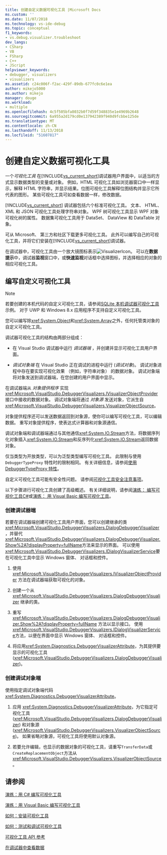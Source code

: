 ```yaml
---
title: 创建自定义数据可视化工具 |Microsoft Docs
ms.custom: ''
ms.date: 11/07/2018
ms.technology: vs-ide-debug
ms.topic: conceptual
f1_keywords:
- vs.debug.visualizer.troubleshoot
dev_langs:
- CSharp
- VB
- FSharp
- C++
- JScript
helpviewer_keywords:
- debugger, visualizers
- visualizers
ms.assetid: c24c006f-f2ac-429f-89db-677fc0c6e1ea
author: mikejo5000
ms.author: mikejo
manager: douge
ms.workload:
- multiple
ms.openlocfilehash: 4c5f505bfa8032b0f7d59f348835e1e4969b2648
ms.sourcegitcommit: 6a955a2d179cd0e137942389f940d9fcbbe125de
ms.translationtype: MT
ms.contentlocale: zh-CN
ms.lasthandoff: 11/13/2018
ms.locfileid: "51607817"
---
```

# <a name="create-custom-data-visualizers"></a>创建自定义数据可视化工具 
 一个*可视化工具* 在[!INCLUDE[vs_current_short](../code-quality/includes/vs_current_short_md.md)]调试器用户界面中，以适当的方式显示数据类型的变量或对象。 例如，HTML 可视化工具如浏览器窗口中一样显示，解释 HTML 字符串，并显示结果。位图可视化工具解释位图结构并显示它所代表的图形。 某些可视化工具可如查看数据一样，修改数据。

 [!INCLUDE[vs_current_short](../code-quality/includes/vs_current_short_md.md)] 调试器包括六个标准可视化工具。 文本、 HTML、 XML 和 JSON 可视化工具处理字符串对象。 WPF 树可视化工具显示 WPF 对象可视化树的属性。 数据集可视化工具用于 DataSet、 DataView 和 DataTable 对象。 

可从 Microsoft、 第三方和社区下载更多可视化工具。 此外可以编写自己的可视化工具，并将它们安装在[!INCLUDE[vs_current_short](../code-quality/includes/vs_current_short_md.md)]调试器。

在调试器中，可视化工具由一个放大镜图标表示![VisualizerIcon](../debugger/media/dbg-tips-visualizer-icon.png "可视化工具图标")。 可以在**数据提示**中，调试器**监视**窗口中，或**快速监视**对话框中选择图标，并选择相应的对象的相应可视化工具。

## <a name="write-custom-visualizers"></a>编写自定义可视化工具

 > [!NOTE]
 > 若要创建的本机代码的自定义可视化工具，请参阅[SQLite 本机调试器可视化工具](https://github.com/Microsoft/VSSDK-Extensibility-Samples/tree/master/SqliteVisualizer)示例。 对于 UWP 和 Windows 8.x 应用程序不支持自定义可视化工具。

您可以编写除<xref:System.Object>和<xref:System.Array>之外，任何托管类对象的自定义可视化工具。  
  
调试器可视化工具的结构由两部分组成：  
  
- 在 Visual Studio 调试器中运行 *调试器端* ，并创建并显示可视化工具用户界面。  
  
- *调试对象端* 在 Visual Studio 正在调试的进程中运行 (*调试对象*)。 调试对象进程中存在要实现可视化效果 （例如，字符串对象） 的数据对象。 调试对象端将对象发送到调试器端，在您创建的用户界面中显示。  

在调试器端从 *对象提供程序* 实现<xref:Microsoft.VisualStudio.DebuggerVisualizers.IVisualizerObjectProvider>接口中接收的数据对象。 调试对象端将通过 *对象源* 发送对象，它派生自<xref:Microsoft.VisualStudio.DebuggerVisualizers.VisualizerObjectSource>。 

对象提供程序还可以发送数据返回到对象源，使你可以编写可视化工具，可以编辑数据。 重写对象提供程序，使表达式计算器和对象源通信。  
  
调试对象端和调试器端通过与其他通信<xref:System.IO.Stream>方法，将数据序列化对象插入<xref:System.IO.Stream>和反序列化<xref:System.IO.Stream>返回数据对象。  

仅当类型为开放类型，可以为泛型类型编写可视化工具。 此限制与使用 `DebuggerTypeProxy` 特性时的限制相同。 有关详细信息，请参阅[使用 DebuggerTypeProxy 特性](../debugger/using-debuggertypeproxy-attribute.md)。  
  
自定义可视化工具可能有安全性问题。 请参阅[可视化工具安全注意事项](../debugger/visualizer-security-considerations.md)。  
  
以下步骤进行可视化工具创建了高级概述。 有关详细说明，请参阅[演练： 编写可视化工具C#](../debugger/walkthrough-writing-a-visualizer-in-csharp.md)或[演练： 用 Visual Basic 编写可视化工具](../debugger/walkthrough-writing-a-visualizer-in-visual-basic.md)。  
  
### <a name="to-create-the-debugger-side"></a>创建调试器端  
  
若要在调试器端创建可视化工具用户界面，您可以创建继承的类<xref:Microsoft.VisualStudio.DebuggerVisualizers.DialogDebuggerVisualizer>，并替代<xref:Microsoft.VisualStudio.DebuggerVisualizers.DialogDebuggerVisualizer.Show%2A?displayProperty=fullName>方法来显示的界面。 可以使用<xref:Microsoft.VisualStudio.DebuggerVisualizers.IDialogVisualizerService>要在可视化工具中显示 Windows 窗体、 对话框和控件。  
  
1.  使用 <xref:Microsoft.VisualStudio.DebuggerVisualizers.IVisualizerObjectProvider> 方法在调试器端获取可视化的对象。  
  
1.  创建一个从 <xref:Microsoft.VisualStudio.DebuggerVisualizers.DialogDebuggerVisualizer> 继承的类。  
  
1.  重写 <xref:Microsoft.VisualStudio.DebuggerVisualizers.DialogDebuggerVisualizer.Show%2A?displayProperty=fullName> 方法以显示接口。 使用<xref:Microsoft.VisualStudio.DebuggerVisualizers.IDialogVisualizerService>方法，以便在界面中显示 Windows 窗体、 对话框和控件。  
  
4.  将应用<xref:System.Diagnostics.DebuggerVisualizerAttribute>，为其提供要显示的可视化工具 (<xref:Microsoft.VisualStudio.DebuggerVisualizers.DialogDebuggerVisualizer>)。  
  
### <a name="to-create-the-debuggee-side"></a>创建调试对象端  
  
使用指定调试对象端代码<xref:System.Diagnostics.DebuggerVisualizerAttribute>。  
  
1.  应用 <xref:System.Diagnostics.DebuggerVisualizerAttribute>，为它指定可视化工具 (<xref:Microsoft.VisualStudio.DebuggerVisualizers.DialogDebuggerVisualizer>) 和对象源 (<xref:Microsoft.VisualStudio.DebuggerVisualizers.VisualizerObjectSource>)。 如果省略对象源，可视化工具将使用默认对象源。  
  
1.  若要允许编辑，也显示的数据对象的可视化工具，请重写`TransferData`或`CreateReplacementObject`方法从<xref:Microsoft.VisualStudio.DebuggerVisualizers.VisualizerObjectSource>。   
  
## <a name="see-also"></a>请参阅
  
 [演练：用 C# 编写可视化工具](../debugger/walkthrough-writing-a-visualizer-in-csharp.md)  

 [演练：用 Visual Basic 编写可视化工具](../debugger/walkthrough-writing-a-visualizer-in-visual-basic.md)  
  
 [如何：安装可视化工具](../debugger/how-to-install-a-visualizer.md)  
  
 [如何：测试和调试可视化工具](../debugger/how-to-test-and-debug-a-visualizer.md)  
  
 [可视化工具 API 参考](../debugger/visualizer-api-reference.md)  
  
 [在调试器中查看数据](../debugger/viewing-data-in-the-debugger.md)
